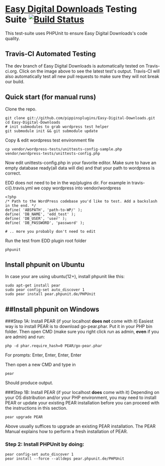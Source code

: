 [Easy Digital Downloads](http://www.easydigitaldownloads.com) Testing Suite [![Build Status](https://secure.travis-ci.org/pippinsplugins/Easy-Digital-Downloads.png?branch=dev)](http://travis-ci.org/pippinsplugins/Easy-Digital-Downloads)
=================

This test-suite uses PHPUnit to ensure Easy Digital Downloads's code quality.

Travis-CI Automated Testing
-----------

The dev branch of Easy Digital Downloads is automatically tested on Travis-ci.org. 
Click on the image above to see the latest test's output.
Travis-CI will also automatically test all new pull requests to make sure they will not break our build.


Quick start (for manual runs)
-----------------------------

Clone the repo.

    git clone git://github.com/pippinsplugins/Easy-Digital-Downloads.git
    cd Easy-Digital-Downloads
    # init submodules to grab wordpress test helper
    git submodule init && git submodule update


Copy & edit wordpress test environment file

    cp vendor/wordpress-tests/unittests-config-sample.php vendor/wordpress-tests/unittests-config.php

Now edit unittests-config.php in your favorite editor. Make sure to have an empty database ready(all data will die) and
that your path to wordpress is correct.

EDD does not need to be in the wp/plugins dir. For example in travis-ci().travis.yml we copy wordpress into vendor/wordpress

    <?php
    /* Path to the WordPress codebase you'd like to test. Add a backslash in the end. */
    define( 'ABSPATH', 'path-to-WP/' );
    define( 'DB_NAME', 'edd_test' );
    define( 'DB_USER', 'user' );
    define( 'DB_PASSWORD', 'password' );

    # .. more you probably don't need to edit


Run the test from EDD plugin root folder

    phpunit


Install phpunit on Ubuntu
-------------------------

In case your are using ubuntu(12+), install phpunit like this:

    sudo apt-get install pear
    sudo pear config-set auto_discover 1
    sudo pear install pear.phpunit.de/PHPUnit
	
##Install phpunit on Windows
--------------------------
###Step 1A: Install PEAR (if your localhost **does not** come with it)
Easiest way is to install PEAR is to download go-pear.phar.
Put it in your PHP bin folder.
Then open CMD (make sure you right click run as admin, **even** if you are admin) and run:

	php -d phar.require_hash=0 PEAR/go-pear.phar

For prompts:
Enter, Enter, Enter, Enter

Then open a new CMD and type in

	pear

Should produce output.

###Step 1B: Install PEAR (if your localhost **does** come with it)
Depending on your OS distribution and/or your PHP environment, you may need to install 
PEAR or update your existing PEAR installation before you can proceed with the instructions
in this section.

	pear upgrade PEAR

Above usually suffices to upgrade an existing PEAR installation. 
The PEAR Manual explains how to perform a fresh installation of PEAR.

### Step 2: Install PHPUnit by doing:

	pear config-set auto_discover 1
	pear install --force --alldeps pear.phpunit.de/PHPUnit
